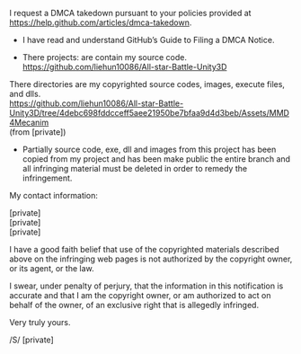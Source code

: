 I request a DMCA takedown pursuant to your policies provided at  
https://help.github.com/articles/dmca-takedown.

- I have read and understand GitHub’s Guide to Filing a DMCA Notice.

- There projects: are contain my source code.  
https://github.com/liehun10086/All-star-Battle-Unity3D

There directories are my copyrighted source codes, images, execute
files, and dlls.  
https://github.com/liehun10086/All-star-Battle-Unity3D/tree/4debc698fddcceff5aee21950be7bfaa9d4d3beb/Assets/MMD4Mecanim  
(from [private])

- Partially source code, exe, dll and images from this project has been
copied from my project and has been make public
the entire branch and all infringing material must be deleted in order
to remedy the infringement.

My contact information:


[private]  
[private]  
[private]  


I have a good faith belief that use of the copyrighted materials
described above on the infringing web pages is not authorized by the
copyright owner, or its agent, or the law.

I swear, under penalty of perjury, that the information in this
notification is accurate and that I am the copyright owner, or am
authorized to act on behalf of the owner, of an exclusive right that is
allegedly infringed.

Very truly yours.

/S/ [private]  
